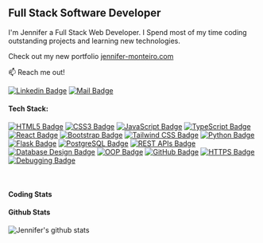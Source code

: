 ## Full Stack Software Developer 
 
I'm Jennifer a Full Stack Web Developer. I Spend most of my time coding outstanding projects and learning new technologies.

Check out my new portfolio [jennifer-monteiro.com](https://jennifer-monteiro.com)

:mailbox: Reach me out!

[![Linkedin Badge](https://img.shields.io/badge/-Linkdin-0e76a8?style=flat&labelColor=0e76a8&logo=linkedin&logoColor=white)](https://www.linkedin.com/in/jennifer-monteirocst/)  [![Mail Badge](https://img.shields.io/badge/-Email-c0392b?style=flat&labelColor=c0392b&logo=gmail&logoColor=white)](mailto:islempenywis@gmail.com)

<!-- TODO: Add last video link -->

<!-- ### What I currently Do

- change
- change
- change -->

#### Tech Stack:

<!-- TODO: Make technologies links takes you to repositories -->

[![HTML5 Badge](https://img.shields.io/badge/-HTML5-E34F26?style=for-the-badge&labelColor=black&logo=html5&logoColor=E34F26)](#)
[![CSS3 Badge](https://img.shields.io/badge/-CSS3-1572B6?style=for-the-badge&labelColor=black&logo=css3&logoColor=1572B6)](#)
[![JavaScript Badge](https://img.shields.io/badge/-JavaScript-F0DB4F?style=for-the-badge&labelColor=black&logo=javascript&logoColor=F0DB4F)](#)
[![TypeScript Badge](https://img.shields.io/badge/-TypeScript-007acc?style=for-the-badge&labelColor=black&logo=typescript&logoColor=007acc)](#)
[![React Badge](https://img.shields.io/badge/-React-61DBFB?style=for-the-badge&labelColor=black&logo=react&logoColor=61DBFB)](#)
[![Bootstrap Badge](https://img.shields.io/badge/-Bootstrap-7952B3?style=for-the-badge&labelColor=black&logo=bootstrap&logoColor=7952B3)](#)
[![Tailwind CSS Badge](https://img.shields.io/badge/-TailwindCSS-38B2AC?style=for-the-badge&labelColor=black&logo=tailwind-css&logoColor=38B2AC)](#)
[![Python Badge](https://img.shields.io/badge/-Python-3776AB?style=for-the-badge&labelColor=black&logo=python&logoColor=3776AB)](#)
[![Flask Badge](https://img.shields.io/badge/-Flask-000000?style=for-the-badge&labelColor=black&logo=flask&logoColor=FFFFFF)](#)
[![PostgreSQL Badge](https://img.shields.io/badge/-PostgreSQL-336791?style=for-the-badge&labelColor=black&logo=postgresql&logoColor=336791)](#)
[![REST APIs Badge](https://img.shields.io/badge/-REST%20APIs-FF6C37?style=for-the-badge&labelColor=black&logo=rest-api&logoColor=FF6C37)](#)
[![Database Design Badge](https://img.shields.io/badge/-Database%20Design-47A248?style=for-the-badge&labelColor=black&logo=microsoft-access&logoColor=47A248)](#)
[![OOP Badge](https://img.shields.io/badge/-OOP-306998?style=for-the-badge&labelColor=black&logo=python&logoColor=306998)](#)
[![GitHub Badge](https://img.shields.io/badge/-GitHub-181717?style=for-the-badge&labelColor=black&logo=github&logoColor=181717)](#)
[![HTTPS Badge](https://img.shields.io/badge/-HTTPS-0052CC?style=for-the-badge&labelColor=black&logo=https&logoColor=0052CC)](#)
[![Debugging Badge](https://img.shields.io/badge/-Debugging-E44D26?style=for-the-badge&labelColor=black&logo=bug&logoColor=E44D26)](#)






<br >

#### Coding Stats

<!--START_SECTION:waka-->

<!--END_SECTION:waka-->

#### Github Stats

![Jennifer's github stats](https://github-readme-stats.vercel.app/api?username=jennifer-monteiro&count_private=true&show_icons=true&include_all_commits=true&line_height=30&hide_title=false&hide_rank=false&custom_title=Jennifer's%20GitHub%20Stats&hide_border=true&border_radius=10&locale=en&card_width=500&theme=tokyonight
)
